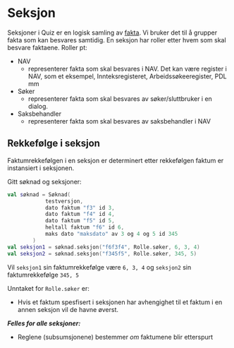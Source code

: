 # Seksjon

Seksjoner i Quiz er en logisk samling av [fakta](doc/mvp/faktumtyper/README.md).
Vi bruker det til å grupper fakta som kan besvares samtidig. En seksjon har roller etter hvem som skal besvare faktaene. 
Roller pt:

* NAV
  * representerer fakta som skal besvares i NAV. Det kan være register i NAV, som et eksempel, Innteksregisteret, Arbeidssøkeeregister, PDL mm  
* Søker
  *  representerer fakta som skal besvares av søker/sluttbruker i en dialog. 
* Saksbehandler
  *  representerer fakta som skal besvares av saksbehandler i NAV


## Rekkefølge i seksjon

Faktumrekkefølgen i en seksjon er determinert etter rekkefølgen faktum er instansiert i seksjonen. 

Gitt søknad og seksjoner: 

```kotlin
val søknad = Søknad(
            testversjon,
            dato faktum "f3" id 3,
            dato faktum "f4" id 4,
            dato faktum "f5" id 5,
            heltall faktum "f6" id 6,
            maks dato "maksdato" av 3 og 4 og 5 id 345
        )
val seksjon1 = søknad.seksjon("f6f3f4", Rolle.søker, 6, 3, 4)
val seksjon2 = søknad.seksjon("f345f5", Rolle.søker, 345, 5)
```

Vil `seksjon1` sin faktumrekkefølge være  `6, 3, 4` og
`seksjon2` sin faktumrekkefølge `345, 5`


Unntaket for `Rolle.søker` er: 
* Hvis et faktum spesfisert i seksjonen har avhengighet til et faktum i en annen seksjon vil de havne øverst. 

**_Felles for alle seksjoner:_**

* Reglene (subsumsjonene) bestemmer _om_ faktumene blir etterspurt
 